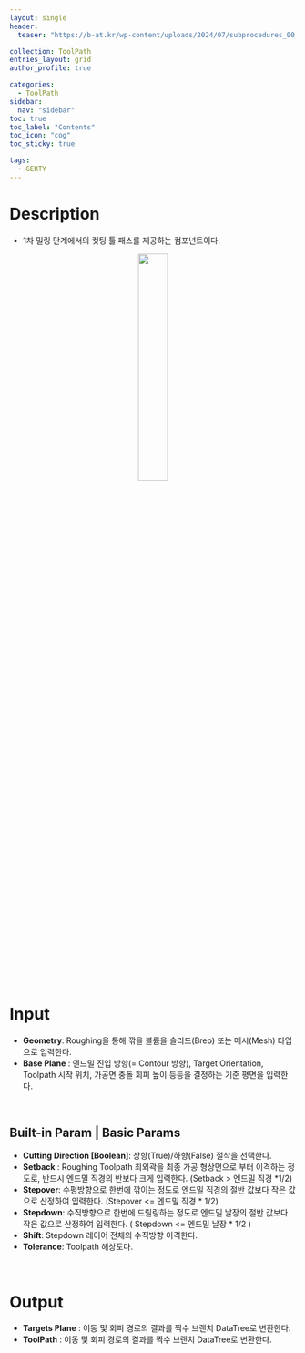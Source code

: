 ```yaml
---
layout: single
header:
  teaser: "https://b-at.kr/wp-content/uploads/2024/07/subprocedures_00.png"

collection: ToolPath
entries_layout: grid
author_profile: true

categories:
  - ToolPath
sidebar:
  nav: "sidebar"
toc: true
toc_label: "Contents"
toc_icon: "cog"
toc_sticky: true

tags: 
  - GERTY
---
```

# Description

* 1차 밀링 단계에서의 컷팅 툴 패스를 제공하는 컴포넌트이다.

<p align="center">  <img src="https://b-at.kr/wp-content/uploads/2024/07/subprocedures_00.png" align="center" width="32%"></p>

<br>

# Input

* **Geometry**: Roughing을 통해 깎을 볼륨을 솔리드(Brep) 또는 메시(Mesh) 타입으로 입력한다.
* **Base Plane** : 엔드밀 진입 방향(= Contour 방향), Target Orientation, Toolpath 시작 위치, 가공면 충돌 회피 높이 등등을 결정하는 기준 평면을 입력한다.

<br>

## Built-in Param | Basic Params

* **Cutting Direction [Boolean]**: 상향(True)/하향(False) 절삭을 선택한다.
* **Setback** : Roughing Toolpath 최외곽을 최종 가공 형상면으로 부터 이격하는 정도로, 반드시 엔드밀 직경의 반보다 크게 입력한다. (Setback > 엔드밀 직경 *1/2) 
* **Stepover**: 수평방향으로 한번에 깎이는 정도로 엔드밀 직경의 절반 값보다 작은 값으로 산정하여 입력한다. (Stepover <= 엔드밀 직경 * 1/2)
* **Stepdown**: 수직방향으로 한번에 드릴링하는 정도로 엔드밀 날장의 절반 값보다 작은 값으로 산정하여 입력한다. ( Stepdown <= 엔드밀 날장 * 1/2 )
* **Shift**: Stepdown 레이어 전체의 수직방향 이격한다.
* **Tolerance**: Toolpath 해상도다.

<br>

# Output

* **Targets Plane** : 이동 및 회피 경로의 결과를 짝수 브랜치 DataTree로 변환한다.
* **ToolPath** : 이동 및 회피 경로의 결과를 짝수 브랜치 DataTree로 변환한다.